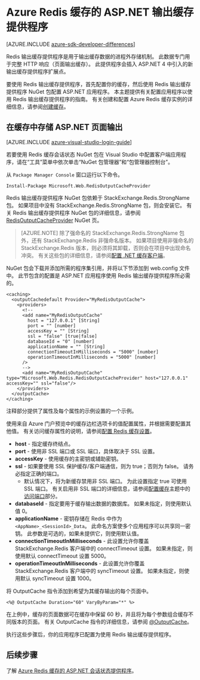 <properties
    pageTitle="缓存 ASP.NET 输出缓存提供程序"
    description="了解如何使用 Azure Redis 缓存来缓存 ASP.NET 页面输出"
    services="redis-cache"
    documentationcenter="na"
    author="steved0x"
    manager="douge"
    editor="tysonn"
    translationtype="Human Translation" />
<tags
    ms.assetid="78469a66-0829-484f-8660-b2598ec60fbf"
    ms.service="cache"
    ms.devlang="na"
    ms.topic="article"
    ms.tgt_pltfrm="cache-redis"
    ms.workload="tbd"
    ms.date="02/14/2017"
    wacn.date="05/02/2017"
    ms.author="sdanie"
    ms.sourcegitcommit="78da854d58905bc82228bcbff1de0fcfbc12d5ac"
    ms.openlocfilehash="53c95bf951bbc87c26d0f8a5a491167784244ae9"
    ms.lasthandoff="04/22/2017" />

# <a name="aspnet-output-cache-provider-for-azure-redis-cache"></a>Azure Redis 缓存的 ASP.NET 输出缓存提供程序

[AZURE.INCLUDE [azure-sdk-developer-differences](../../includes/azure-sdk-developer-differences.md)]

Redis 输出缓存提供程序是用于输出缓存数据的进程外存储机制。 此数据专门用于完整 HTTP 响应（页面输出缓存）。 此提供程序会插入 ASP.NET 4 中引入的新输出缓存提供程序扩展点。

要使用 Redis 输出缓存提供程序，首先配置你的缓存，然后使用  Redis 输出缓存提供程序 NuGet 包配置 ASP.NET 应用程序。 本主题提供有关配置应用程序以使用 Redis 输出缓存提供程序的指南。 有关创建和配置 Azure Redis 缓存实例的详细信息，请参阅[创建缓存](/documentation/articles/cache-dotnet-how-to-use-azure-redis-cache/#create-a-cache)。

## <a name="store-aspnet-page-output-in-the-cache"></a>在缓存中存储 ASP.NET 页面输出
[AZURE.INCLUDE [azure-visual-studio-login-guide](../../includes/azure-visual-studio-login-guide.md)]

若要使用 Redis 缓存会话状态 NuGet 包在 Visual Studio 中配置客户端应用程序，请在“工具”菜单中依次单击“NuGet 包管理器”和“包管理器控制台”。

从 `Package Manager Console` 窗口运行以下命令。

    Install-Package Microsoft.Web.RedisOutputCacheProvider

Redis 输出缓存提供程序 NuGet 包依赖于 StackExchange.Redis.StrongName 包。 如果项目中没有 StackExchange.Redis.StrongName 包，则会安装它。 有关 Redis 输出缓存提供程序 NuGet 包的详细信息，请参阅 [RedisOutputCacheProvider](https://www.nuget.org/packages/Microsoft.Web.RedisOutputCacheProvider/) NuGet 页。

>[AZURE.NOTE]
>除了强命名的 StackExchange.Redis.StrongName 包外，还有 StackExchange.Redis 非强命名版本。 如果项目使用非强命名的 StackExchange.Redis 版本，则必须将其卸载，否则会在项目中出现命名冲突。 有关这些包的详细信息，请参阅[配置 .NET 缓存客户端](/documentation/articles/cache-dotnet-how-to-use-azure-redis-cache/#configure-the-cache-clients)。
>
>

NuGet 包会下载并添加所需的程序集引用，并将以下节添加到 web.config 文件中。 此节包含的配置是 ASP.NET 应用程序使用 Redis 输出缓存提供程序所必需的。

    <caching>
      <outputCachedefault Provider="MyRedisOutputCache">
        <providers>
          <!--
          <add name="MyRedisOutputCache"
            host = "127.0.0.1" [String]
            port = "" [number]
            accessKey = "" [String]
            ssl = "false" [true|false]
            databaseId = "0" [number]
            applicationName = "" [String]
            connectionTimeoutInMilliseconds = "5000" [number]
            operationTimeoutInMilliseconds = "5000" [number]
          />
          -->
          <add name="MyRedisOutputCache" type="Microsoft.Web.Redis.RedisOutputCacheProvider" host="127.0.0.1" accessKey="" ssl="false"/>
        </providers>
      </outputCache>
    </caching>

注释部分提供了属性及每个属性的示例设置的一个示例。

使用来自 Azure 门户预览中的缓存边栏选项卡的值配置属性，并根据需要配置其他值。 有关访问缓存属性的说明，请参阅[配置 Redis 缓存设置](/documentation/articles/cache-configure/#configure-redis-cache-settings)。

* **host** - 指定缓存终结点。
* **port** - 使用非 SSL 端口或 SSL 端口，具体取决于 SSL 设置。
* **accessKey** - 使用缓存的主密钥或辅助密钥。
* **ssl** - 如果要使用 SSL 保护缓存/客户端通信，则为 true；否则为 false。 请务必指定正确的端口。
    * 默认情况下，将为新缓存禁用非 SSL 端口。 为此设置指定 true 可使用 SSL 端口。 有关启用非 SSL 端口的详细信息，请参阅[配置缓存](/documentation/articles/cache-configure/)主题中的[访问端口](/documentation/articles/cache-configure/#access-ports)部分。
* **databaseId** - 指定要用于缓存输出数据的数据库。 如果未指定，则使用默认值 0。
* **applicationName** - 密钥存储在 Redis 中作为 `<AppName>_<SessionId>_Data`。 此命名方案使多个应用程序可以共享同一密钥。 此参数是可选的，如果未提供它，则使用默认值。
* **connectionTimeoutInMilliseconds** - 此设置允许你覆盖 StackExchange.Redis 客户端中的 connectTimeout 设置。 如果未指定，则使用默认 connectTimeout 设置 5000。
* **operationTimeoutInMilliseconds** - 此设置允许你覆盖 StackExchange.Redis 客户端中的 syncTimeout 设置。 如果未指定，则使用默认 syncTimeout 设置 1000。

将 OutputCache 指令添加到希望为其缓存输出的每个页面中。

    <%@ OutputCache Duration="60" VaryByParam="*" %>

在上例中，缓存的页面数据可在缓存中保留 60 秒，并且将为每个参数组合缓存不同版本的页面。 有关 OutputCache 指令的详细信息，请参阅 [@OutputCache](https://msdn.microsoft.com/zh-cn/library/hdxfb6cy(v=vs.100).aspx)。

执行这些步骤后，你的应用程序已配置为使用 Redis 输出缓存提供程序。

## <a name="next-steps"></a>后续步骤
了解 [Azure Redis 缓存的 ASP.NET 会话状态提供程序](/documentation/articles/cache-aspnet-session-state-provider/)。

<!--Update_Description: change nuget package install method-->